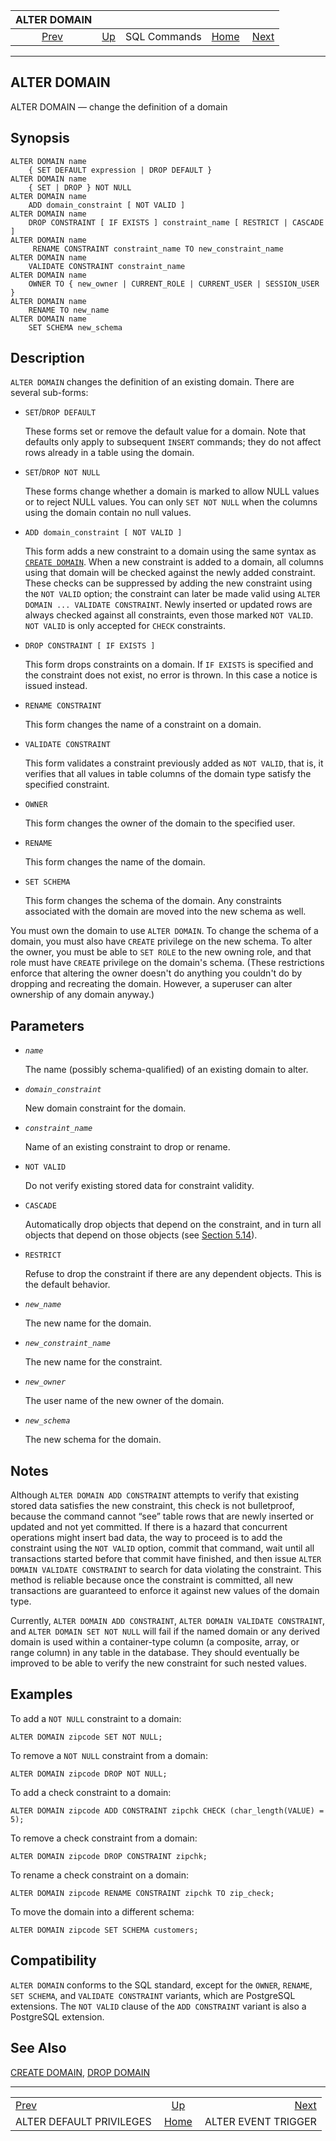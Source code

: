 <!--?xml version="1.0" encoding="UTF-8" standalone="no"?-->

|                             ALTER DOMAIN                            |                                        |              |                                                       |                                                           |
| :-----------------------------------------------------------------: | :------------------------------------- | :----------: | ----------------------------------------------------: | --------------------------------------------------------: |
| [Prev](sql-alterdefaultprivileges.html "ALTER DEFAULT PRIVILEGES")  | [Up](sql-commands.html "SQL Commands") | SQL Commands | [Home](index.html "PostgreSQL 17devel Documentation") |  [Next](sql-altereventtrigger.html "ALTER EVENT TRIGGER") |

***

## ALTER DOMAIN

ALTER DOMAIN — change the definition of a domain

## Synopsis

    ALTER DOMAIN name
        { SET DEFAULT expression | DROP DEFAULT }
    ALTER DOMAIN name
        { SET | DROP } NOT NULL
    ALTER DOMAIN name
        ADD domain_constraint [ NOT VALID ]
    ALTER DOMAIN name
        DROP CONSTRAINT [ IF EXISTS ] constraint_name [ RESTRICT | CASCADE ]
    ALTER DOMAIN name
         RENAME CONSTRAINT constraint_name TO new_constraint_name
    ALTER DOMAIN name
        VALIDATE CONSTRAINT constraint_name
    ALTER DOMAIN name
        OWNER TO { new_owner | CURRENT_ROLE | CURRENT_USER | SESSION_USER }
    ALTER DOMAIN name
        RENAME TO new_name
    ALTER DOMAIN name
        SET SCHEMA new_schema

## Description

`ALTER DOMAIN` changes the definition of an existing domain. There are several sub-forms:

* `SET`/`DROP DEFAULT`

    These forms set or remove the default value for a domain. Note that defaults only apply to subsequent `INSERT` commands; they do not affect rows already in a table using the domain.

* `SET`/`DROP NOT NULL`

    These forms change whether a domain is marked to allow NULL values or to reject NULL values. You can only `SET NOT NULL` when the columns using the domain contain no null values.

* `ADD domain_constraint [ NOT VALID ]`

    This form adds a new constraint to a domain using the same syntax as [`CREATE DOMAIN`](sql-createdomain.html "CREATE DOMAIN"). When a new constraint is added to a domain, all columns using that domain will be checked against the newly added constraint. These checks can be suppressed by adding the new constraint using the `NOT VALID` option; the constraint can later be made valid using `ALTER DOMAIN ... VALIDATE CONSTRAINT`. Newly inserted or updated rows are always checked against all constraints, even those marked `NOT VALID`. `NOT VALID` is only accepted for `CHECK` constraints.

* `DROP CONSTRAINT [ IF EXISTS ]`

    This form drops constraints on a domain. If `IF EXISTS` is specified and the constraint does not exist, no error is thrown. In this case a notice is issued instead.

* `RENAME CONSTRAINT`

    This form changes the name of a constraint on a domain.

* `VALIDATE CONSTRAINT`

    This form validates a constraint previously added as `NOT VALID`, that is, it verifies that all values in table columns of the domain type satisfy the specified constraint.

* `OWNER`

    This form changes the owner of the domain to the specified user.

* `RENAME`

    This form changes the name of the domain.

* `SET SCHEMA`

    This form changes the schema of the domain. Any constraints associated with the domain are moved into the new schema as well.

You must own the domain to use `ALTER DOMAIN`. To change the schema of a domain, you must also have `CREATE` privilege on the new schema. To alter the owner, you must be able to `SET ROLE` to the new owning role, and that role must have `CREATE` privilege on the domain's schema. (These restrictions enforce that altering the owner doesn't do anything you couldn't do by dropping and recreating the domain. However, a superuser can alter ownership of any domain anyway.)

## Parameters

* *`name`*

    The name (possibly schema-qualified) of an existing domain to alter.

* *`domain_constraint`*

    New domain constraint for the domain.

* *`constraint_name`*

    Name of an existing constraint to drop or rename.

* `NOT VALID`

    Do not verify existing stored data for constraint validity.

* `CASCADE`

    Automatically drop objects that depend on the constraint, and in turn all objects that depend on those objects (see [Section 5.14](ddl-depend.html "5.14. Dependency Tracking")).

* `RESTRICT`

    Refuse to drop the constraint if there are any dependent objects. This is the default behavior.

* *`new_name`*

    The new name for the domain.

* *`new_constraint_name`*

    The new name for the constraint.

* *`new_owner`*

    The user name of the new owner of the domain.

* *`new_schema`*

    The new schema for the domain.

## Notes

Although `ALTER DOMAIN ADD CONSTRAINT` attempts to verify that existing stored data satisfies the new constraint, this check is not bulletproof, because the command cannot “see” table rows that are newly inserted or updated and not yet committed. If there is a hazard that concurrent operations might insert bad data, the way to proceed is to add the constraint using the `NOT VALID` option, commit that command, wait until all transactions started before that commit have finished, and then issue `ALTER DOMAIN VALIDATE CONSTRAINT` to search for data violating the constraint. This method is reliable because once the constraint is committed, all new transactions are guaranteed to enforce it against new values of the domain type.

Currently, `ALTER DOMAIN ADD CONSTRAINT`, `ALTER DOMAIN VALIDATE CONSTRAINT`, and `ALTER DOMAIN SET NOT NULL` will fail if the named domain or any derived domain is used within a container-type column (a composite, array, or range column) in any table in the database. They should eventually be improved to be able to verify the new constraint for such nested values.

## Examples

To add a `NOT NULL` constraint to a domain:

    ALTER DOMAIN zipcode SET NOT NULL;

To remove a `NOT NULL` constraint from a domain:

    ALTER DOMAIN zipcode DROP NOT NULL;

To add a check constraint to a domain:

    ALTER DOMAIN zipcode ADD CONSTRAINT zipchk CHECK (char_length(VALUE) = 5);

To remove a check constraint from a domain:

    ALTER DOMAIN zipcode DROP CONSTRAINT zipchk;

To rename a check constraint on a domain:

    ALTER DOMAIN zipcode RENAME CONSTRAINT zipchk TO zip_check;

To move the domain into a different schema:

    ALTER DOMAIN zipcode SET SCHEMA customers;

## Compatibility

`ALTER DOMAIN` conforms to the SQL standard, except for the `OWNER`, `RENAME`, `SET SCHEMA`, and `VALIDATE CONSTRAINT` variants, which are PostgreSQL extensions. The `NOT VALID` clause of the `ADD CONSTRAINT` variant is also a PostgreSQL extension.

## See Also

[CREATE DOMAIN](sql-createdomain.html "CREATE DOMAIN"), [DROP DOMAIN](sql-dropdomain.html "DROP DOMAIN")

***

|                                                                     |                                                       |                                                           |
| :------------------------------------------------------------------ | :---------------------------------------------------: | --------------------------------------------------------: |
| [Prev](sql-alterdefaultprivileges.html "ALTER DEFAULT PRIVILEGES")  |         [Up](sql-commands.html "SQL Commands")        |  [Next](sql-altereventtrigger.html "ALTER EVENT TRIGGER") |
| ALTER DEFAULT PRIVILEGES                                            | [Home](index.html "PostgreSQL 17devel Documentation") |                                       ALTER EVENT TRIGGER |
